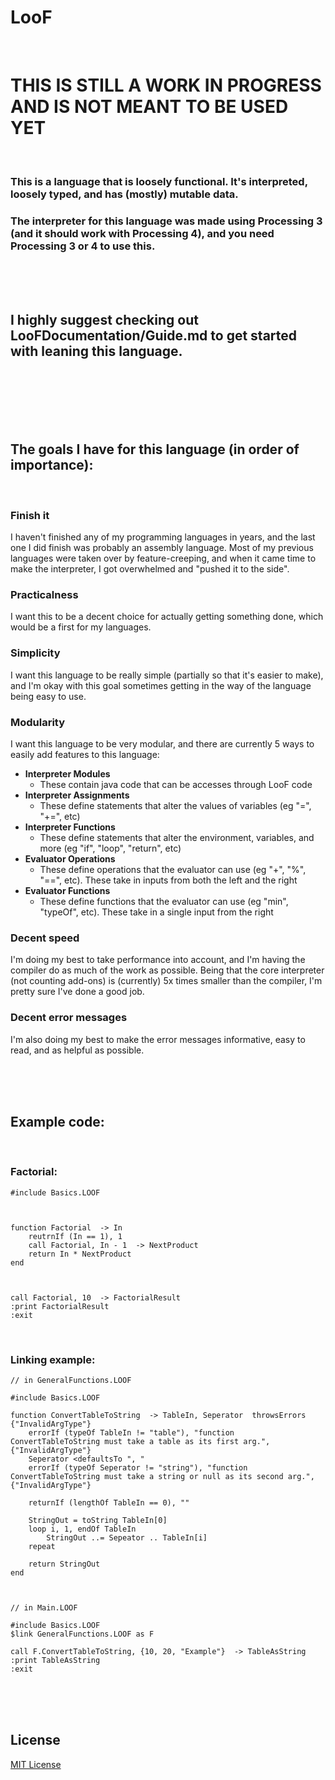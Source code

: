 # LooF

<br>

# THIS IS STILL A WORK IN PROGRESS AND IS NOT MEANT TO BE USED YET

<br>

### This is a language that is loosely functional. It's interpreted, loosely typed, and has (mostly) mutable data.

### The interpreter for this language was made using Processing 3 (and it should work with Processing 4), and you need Processing 3 or 4 to use this.

<br>
<br>
<br>

## I highly suggest checking out LooFDocumentation/Guide.md to get started with leaning this language.

<br>
<br>
<br>
<br>
<br>

## The goals I have for this language (in order of importance):

<br>

### Finish it

I haven't finished any of my programming languages in years, and the last one I did finish was probably an assembly language. Most of my previous languages were taken over by feature-creeping, and when it came time to make the interpreter, I got overwhelmed and "pushed it to the side".

### Practicalness

I want this to be a decent choice for actually getting something done, which would be a first for my languages.

### Simplicity

I want this language to be really simple (partially so that it's easier to make), and I'm okay with this goal sometimes getting in the way of the language being easy to use.

### Modularity

I want this language to be very modular, and there are currently 5 ways to easily add features to this language:

- **Interpreter Modules**
  - These contain java code that can be accesses through LooF code
- **Interpreter Assignments**
  - These define statements that alter the values of variables (eg "=", "+=", etc)
- **Interpreter Functions**
  - These define statements that alter the environment, variables, and more (eg "if", "loop", "return", etc)
- **Evaluator Operations**
  - These define operations that the evaluator can use (eg "+", "%", "==", etc). These take in inputs from both the left and the right
- **Evaluator Functions**
  - These define functions that the evaluator can use (eg "min", "typeOf", etc). These take in a single input from the right

### Decent speed

I'm doing my best to take performance into account, and I'm having the compiler do as much of the work as possible. Being that the core interpreter (not counting add-ons) is (currently) 5x times smaller than the compiler, I'm pretty sure I've done a good job.

### Decent error messages

I'm also doing my best to make the error messages informative, easy to read, and as helpful as possible.

<br>
<br>
<br>

## Example code:

<br>

### Factorial:

```
#include Basics.LOOF



function Factorial  -> In
	reutrnIf (In == 1), 1
	call Factorial, In - 1  -> NextProduct
	return In * NextProduct
end



call Factorial, 10  -> FactorialResult
:print FactorialResult
:exit
```

<br>

### Linking example:

```
// in GeneralFunctions.LOOF

#include Basics.LOOF

function ConvertTableToString  -> TableIn, Seperator  throwsErrors {"InvalidArgType"}
	errorIf (typeOf TableIn != "table"), "function ConvertTableToString must take a table as its first arg.", {"InvalidArgType"}
	Seperator <defaultsTo ", "
	errorIf (typeOf Seperator != "string"), "function ConvertTableToString must take a string or null as its second arg.", {"InvalidArgType"}
	
	returnIf (lengthOf TableIn == 0), ""
	
	StringOut = toString TableIn[0]
	loop i, 1, endOf TableIn
		StringOut ..= Sepeator .. TableIn[i]
	repeat
	
	return StringOut
end



// in Main.LOOF

#include Basics.LOOF
$link GeneralFunctions.LOOF as F

call F.ConvertTableToString, {10, 20, "Example"}  -> TableAsString
:print TableAsString
:exit
```

<br>
<br>
<br>

## License

[MIT License](LICENSE)